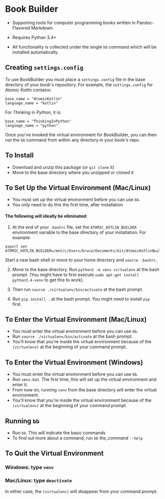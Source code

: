 # Book Builder

- Supporting tools for computer programming books written in Pandoc-Flavored
  Markdown.

- Requires Python 3.4+

- All functionality is collected under the single `bb` command which will be
  installed automatically.

## Creating `settings.config`

To use BookBuilder you must place a `settings.config` file in the
base directory of your book's repository. For example, the `settings.config` for
*Atomic Kotlin* contains:

```
base_name = "AtomicKotlin"
language_name = "kotlin"
```

For *Thinking in Python*, it is:

```
base_name = "ThinkingInPython"
language_name = "python"
```

Once you've invoked the virtual environment for BookBuilder, you can then run
the `bb` command from within any directory in your book's repo.

## To Install
- Download and unzip this package (or `git clone` it)
- Move to the base directory where you unzipped or cloned it

## To Set Up the Virtual Environment (Mac/Linux)
- You must set up the virtual environment before you can use `bb`.
- You only need to do this the first time, after installation


#### The following will ideally be eliminated:

1. At the end of your `.bashrc` file, set the `ATOMIC_KOTLIN_BUILDER` environment variable to the base
directory of your installation. For example:

```
export set ATOMIC_KOTLIN_BUILDER=/mnt/c/Users/bruce/Documents/Git/AtomicKotlinBuilder
```

Start a new bash shell or move to your home directory and `source .bashrc`.

2. Move to the base directory. Run `python3 -m venv virtualenv` at the bash prompt.
   (You might have to first execute `sudo apt-get install python3.4-venv` to get this to work).

3. Then run `source ./virtualenv/bin/activate` at the bash prompt.

4. Run `pip install .` at the bash prompt. You might need to install `pip` first.


## To Enter the Virtual Environment (Mac/Linux)
- You must enter the virtual environment before you can use `bb`.
- Run `source ./virtualenv/bin/activate` at the bash prompt.
- You'll know that you're inside the virtual environment because of the
`(virtualenv)` at the beginning of your command prompt.


## To Enter the Virtual Environment (Windows)
- You must enter the virtual environment before you can use `bb`.
- Run `venv.bat`. The first time, this will set up the virtual environment and enter it.
- From now on, running `venv` from the base directory will enter the virtual environment.
- You'll know that you're inside the virtual environment because of the
`(virtualenv)` at the beginning of your command prompt.


## Running `bb`
- Run `bb`. This will indicate the basic commands
- To find out more about a command, run `bb` *the_command* `--help`


## To Quit the Virtual Environment

### Windows: type `venv`

### Mac/Linux: type `deactivate`

In either case, the `(virtualenv)` will disappear from your command prompt.
